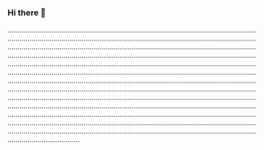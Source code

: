 ### Hi there 👋

................................................................................................................................................................................................................................................................................................................................................................................................................................................................................................................................................................................................................................................................................................................................................................................................................................................................................................................................................................................................................................................................................................................................................................................................................................................................................................................................................................................................................................................................................................................................................................................................................................................................................................................